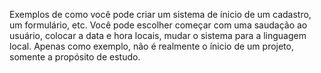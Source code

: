 Exemplos de como você pode criar um sistema de ínicio de um cadastro, um formulário, etc.
Você pode escolher começar com uma saudação ao usuário, colocar a data e hora locais, mudar o sistema para a linguagem local.
Apenas como exemplo, não é realmente o ínicio de um projeto, somente a propósito de estudo.